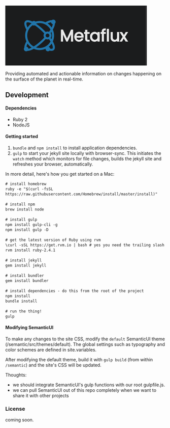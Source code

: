 ![Metaflux](images/metaflux.png)

Providing automated and actionable information on changes happening on the surface of the planet in real-time.


## Development 

#### Dependencies

- Ruby 2
- NodeJS

#### Getting started

1. `bundle` and `npm install` to install application dependencies.
2. `gulp` to start your jekyll site locally with browser-sync. This initiates the `watch` method which monitors for file changes, builds the jekyll site and refreshes your browser, automatically.

In more detail, here's how you get started on a Mac:

```shell
# install homebrew
ruby -e "$(curl -fsSL https://raw.githubusercontent.com/Homebrew/install/master/install)"

# install npm
brew install node

# install gulp
npm install gulp-cli -g
npm install gulp -D

# get the latest version of Ruby using rvm
\curl -sSL https://get.rvm.io | bash # yes you need the trailing slash
rvm install ruby-2.4.1

# install jekyll
gem install jekyll

# install bundler
gem install bundler

# install dependencies - do this from the root of the project
npm install
bundle install

# run the thing!
gulp
```

#### Modifying SemanticUI

To make any changes to the site CSS, modify the `default` SemanticUI theme (/semantic/src/themes/default). The global settings such as typography and color schemes are defined in site.variables. 

After modifying the default theme, build it with `gulp build` (from within `/semantic`) and the site's CSS will be updated.

Thoughts:
- we should integrate SemanticUI's gulp functions with our root gulpfile.js. 
- we can pull SemanticUI out of this repo completely when we want to share it with other projects

### License

coming soon.
